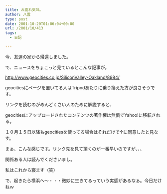 ```yaml
---
title: お疲れ気味。
author: 八雲
type: post
date: 2001-10-20T01:06:04+00:00
url: /2001/10/413
tags:
  - 日記

---
```

今、友達の家から帰還しました。
  
で、ニュースをちょこっと見ているとこんな記事が。

http://www.geocities.co.jp/SiliconValley-Oakland/8984/

geocitiesにページを置いてる人はTripodあたりに乗り換えた方が良さそうです。
  
リンクを読むのがめんどくさい人のために解説すると、

geocitiesにアップロードされたコンテンツの著作権は無償でYahoo!に移転される。
  
１０月１５日以降もgeocitiesを使ってる場合はそれだけで↑に同意したと見なす。

まぁ、こんな感じです。リンク先を見て頂くのが一番早いのですが、、、
  
関係ある人は読んでくださいまし。

私はこれから寝ます（笑）
  
で、起きたら横浜へ～・・・微妙に生きてるっていう実感があるなぁ。今日だけねｗ
